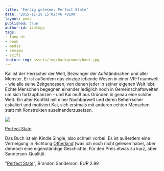 ```yaml
---
title: 'Fertig gelesen: Perfect State'
date: '2015-11-29 15:02:46 +0100'
layout: post
published: true
author-id: isotopp
tags:
- lang_de
- book
- media
- review
- scifi
feature-img: assets/img/background/book.jpg
---
```

Kai ist der Herrscher der Welt, Bezwinger der Aufständischen und aller Monster. Er ist außerdem das einzige lebende Wesen in einer VR-Traumwelt - wie alle seine Zeitgenossen, von denen jeder in seiner eigenen Welt lebt. Echte Menschen begegnen einander lediglich noch in Gemeinschaftswelten um sich fortzupflanzen - und Kai muß aus Gründen in genau eine solche Welt. Ein alter Konflikt mit einer Nachbarwelt und deren Beherrscher eskaliert und motiviert Kai, sich erstmals mit anderen echten Menschen statt mit Konstrukten auseinanderzusetzen.

[![](/uploads/2015/11/perfect-state.jpg)](https://www.amazon.de/Perfect-State-Kindle-Single-English-ebook/dp/B00UZSTXL4)

[Perfect State](https://www.amazon.de/Perfect-State-Kindle-Single-English-ebook/dp/B00UZSTXL4)

Das Buch ist ein Kindle Single, also schnell vorbei. Es ist außerdem eine Verneigung in Richtung [Otherland](https://en.wikipedia.org/wiki/Otherland) (was ich noch nicht gelesen habe), aber dennoch eine eigenständige Geschichte. Für den Preis etwas zu kurz, aber Sanderson-Qualität.


"[Perfect State](https://www.amazon.de/Perfect-State-Kindle-Single-English-ebook/dp/B00UZSTXL4)", Brandon Sanderson, EUR 2.99
